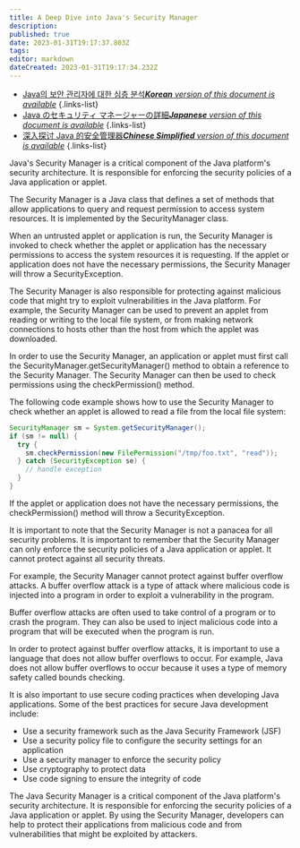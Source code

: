 ```yaml
---
title: A Deep Dive into Java's Security Manager
description: 
published: true
date: 2023-01-31T19:17:37.803Z
tags: 
editor: markdown
dateCreated: 2023-01-31T19:17:34.232Z
---
```


- [Java의 보안 관리자에 대한 심층 분석***Korean** version of this document is available*](/ko/Knowledge-base/Java/a-deep-dive-into-java-s-security-manager)
{.links-list}
- [Java のセキュリティ マネージャーの詳細***Japanese** version of this document is available*](/ja/Knowledge-base/Java/a-deep-dive-into-java-s-security-manager)
{.links-list}
- [深入探讨 Java 的安全管理器***Chinese Simplified** version of this document is available*](/zh/Knowledge-base/Java/a-deep-dive-into-java-s-security-manager)
{.links-list}




Java's Security Manager is a critical component of the Java platform's security architecture. It is responsible for enforcing the security policies of a Java application or applet.

The Security Manager is a Java class that defines a set of methods that allow applications to query and request permission to access system resources. It is implemented by the SecurityManager class.

When an untrusted applet or application is run, the Security Manager is invoked to check whether the applet or application has the necessary permissions to access the system resources it is requesting. If the applet or application does not have the necessary permissions, the Security Manager will throw a SecurityException.

The Security Manager is also responsible for protecting against malicious code that might try to exploit vulnerabilities in the Java platform. For example, the Security Manager can be used to prevent an applet from reading or writing to the local file system, or from making network connections to hosts other than the host from which the applet was downloaded.

In order to use the Security Manager, an application or applet must first call the SecurityManager.getSecurityManager() method to obtain a reference to the Security Manager. The Security Manager can then be used to check permissions using the checkPermission() method.

The following code example shows how to use the Security Manager to check whether an applet is allowed to read a file from the local file system:

```java
SecurityManager sm = System.getSecurityManager();
if (sm != null) {
  try {
    sm.checkPermission(new FilePermission("/tmp/foo.txt", "read"));
  } catch (SecurityException se) {
    // handle exception
  }
}
```

If the applet or application does not have the necessary permissions, the checkPermission() method will throw a SecurityException.

It is important to note that the Security Manager is not a panacea for all security problems. It is important to remember that the Security Manager can only enforce the security policies of a Java application or applet. It cannot protect against all security threats.

For example, the Security Manager cannot protect against buffer overflow attacks. A buffer overflow attack is a type of attack where malicious code is injected into a program in order to exploit a vulnerability in the program.

Buffer overflow attacks are often used to take control of a program or to crash the program. They can also be used to inject malicious code into a program that will be executed when the program is run.

In order to protect against buffer overflow attacks, it is important to use a language that does not allow buffer overflows to occur. For example, Java does not allow buffer overflows to occur because it uses a type of memory safety called bounds checking.

It is also important to use secure coding practices when developing Java applications. Some of the best practices for secure Java development include:

- Use a security framework such as the Java Security Framework (JSF)
- Use a security policy file to configure the security settings for an application
- Use a security manager to enforce the security policy
- Use cryptography to protect data
- Use code signing to ensure the integrity of code

The Java Security Manager is a critical component of the Java platform's security architecture. It is responsible for enforcing the security policies of a Java application or applet. By using the Security Manager, developers can help to protect their applications from malicious code and from vulnerabilities that might be exploited by attackers.